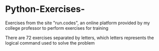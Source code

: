 # Python-Exercises-
Exercises from the site "run.codes", an online platform provided by my college professor to perform exercises for training

There are 72 exercises separated by letters, which letters represents the logical command used to solve the problem 
